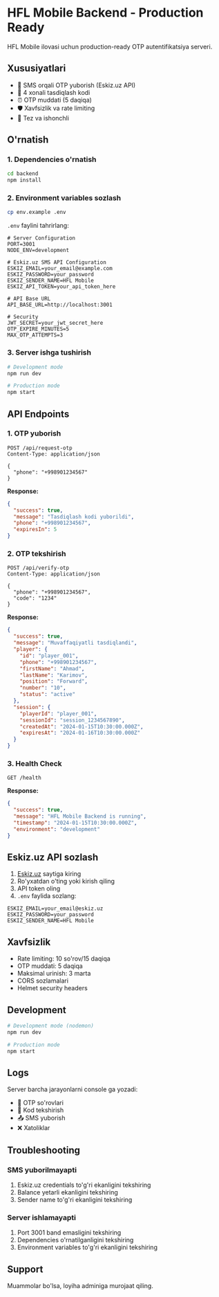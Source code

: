 # HFL Mobile Backend - Production Ready

HFL Mobile ilovasi uchun production-ready OTP autentifikatsiya serveri.

## Xususiyatlari

- 📱 SMS orqali OTP yuborish (Eskiz.uz API)
- 🔐 4 xonali tasdiqlash kodi
- ⏰ OTP muddati (5 daqiqa)
- 🛡️ Xavfsizlik va rate limiting
- 🚀 Tez va ishonchli

## O'rnatish

### 1. Dependencies o'rnatish

```bash
cd backend
npm install
```

### 2. Environment variables sozlash

```bash
cp env.example .env
```

`.env` faylini tahrirlang:

```env
# Server Configuration
PORT=3001
NODE_ENV=development

# Eskiz.uz SMS API Configuration
ESKIZ_EMAIL=your_email@example.com
ESKIZ_PASSWORD=your_password
ESKIZ_SENDER_NAME=HFL Mobile
ESKIZ_API_TOKEN=your_api_token_here

# API Base URL
API_BASE_URL=http://localhost:3001

# Security
JWT_SECRET=your_jwt_secret_here
OTP_EXPIRE_MINUTES=5
MAX_OTP_ATTEMPTS=3
```

### 3. Server ishga tushirish

```bash
# Development mode
npm run dev

# Production mode
npm start
```

## API Endpoints

### 1. OTP yuborish

```http
POST /api/request-otp
Content-Type: application/json

{
  "phone": "+998901234567"
}
```

**Response:**
```json
{
  "success": true,
  "message": "Tasdiqlash kodi yuborildi",
  "phone": "+998901234567",
  "expiresIn": 5
}
```

### 2. OTP tekshirish

```http
POST /api/verify-otp
Content-Type: application/json

{
  "phone": "+998901234567",
  "code": "1234"
}
```

**Response:**
```json
{
  "success": true,
  "message": "Muvaffaqiyatli tasdiqlandi",
  "player": {
    "id": "player_001",
    "phone": "+998901234567",
    "firstName": "Ahmad",
    "lastName": "Karimov",
    "position": "Forward",
    "number": "10",
    "status": "active"
  },
  "session": {
    "playerId": "player_001",
    "sessionId": "session_1234567890",
    "createdAt": "2024-01-15T10:30:00.000Z",
    "expiresAt": "2024-01-16T10:30:00.000Z"
  }
}
```

### 3. Health Check

```http
GET /health
```

**Response:**
```json
{
  "success": true,
  "message": "HFL Mobile Backend is running",
  "timestamp": "2024-01-15T10:30:00.000Z",
  "environment": "development"
}
```

## Eskiz.uz API sozlash

1. [Eskiz.uz](https://eskiz.uz) saytiga kiring
2. Ro'yxatdan o'ting yoki kirish qiling
3. API token oling
4. `.env` faylida sozlang:

```env
ESKIZ_EMAIL=your_email@eskiz.uz
ESKIZ_PASSWORD=your_password
ESKIZ_SENDER_NAME=HFL Mobile
```

## Xavfsizlik

- Rate limiting: 10 so'rov/15 daqiqa
- OTP muddati: 5 daqiqa
- Maksimal urinish: 3 marta
- CORS sozlamalari
- Helmet security headers

## Development

```bash
# Development mode (nodemon)
npm run dev

# Production mode
npm start
```

## Logs

Server barcha jarayonlarni console ga yozadi:
- 📱 OTP so'rovlari
- 🔐 Kod tekshirish
- 📤 SMS yuborish
- ❌ Xatoliklar

## Troubleshooting

### SMS yuborilmayapti
1. Eskiz.uz credentials to'g'ri ekanligini tekshiring
2. Balance yetarli ekanligini tekshiring
3. Sender name to'g'ri ekanligini tekshiring

### Server ishlamayapti
1. Port 3001 band emasligini tekshiring
2. Dependencies o'rnatilganligini tekshiring
3. Environment variables to'g'ri ekanligini tekshiring

## Support

Muammolar bo'lsa, loyiha adminiga murojaat qiling.
